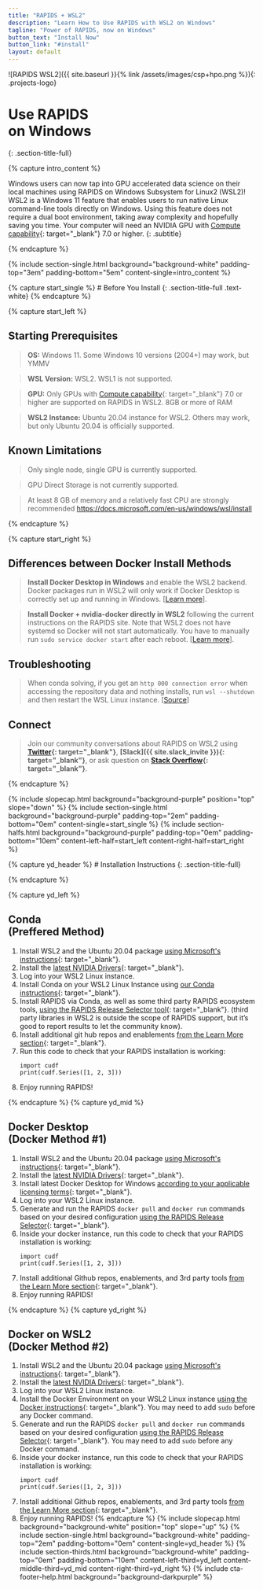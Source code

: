 ```yaml
---
title: "RAPIDS + WSL2"
description: "Learn How to Use RAPIDS with WSL2 on Windows"
tagline: "Power of RAPIDS, now on Windows"
button_text: "Install Now"
button_link: "#install"
layout: default
---
```


![RAPIDS WSL2]({{ site.baseurl }}{% link /assets/images/csp+hpo.png %}){: .projects-logo}


# Use RAPIDS <br> on Windows
{: .section-title-full}

{% capture intro_content %}

Windows users can now tap into GPU accelerated data science on their local machines using RAPIDS on Windows Subsystem for Linux2 (WSL2)!  WSL2 is a Windows 11 feature that enables users to run native Linux command-line tools directly on Windows. Using this feature does not require a dual boot environment, taking away complexity and hopefully saving you time. Your computer will need an NVIDIA GPU with [Compute capability](https://developer.nvidia.com/cuda-gpus){: target="_blank"} 7.0 or higher. 
{: .subtitle}

{% endcapture %}

{% include section-single.html
    background="background-white" 
    padding-top="3em" padding-bottom="5em" 
    content-single=intro_content
%}

<div id="prereqs"></div>
{% capture start_single %}
# Before You Install
{: .section-title-full .text-white}
{% endcapture %}

{% capture start_left %}
## Starting Prerequisites

> <i class="fas fa-desktop text-white"></i> **OS:** Windows 11.  Some Windows 10 versions (2004+) may work, but YMMV

> <i class="fas fa-info-circle text-white"></i> **WSL Version:** WSL2.  WSL1 is not supported.

> <i class="fas fa-microchip text-white"></i> **GPU:** Only GPUs with [Compute capability](https://developer.nvidia.com/cuda-gpus){: target="_blank"} 7.0 or higher are supported on RAPIDS in WSL2.
8GB or more of RAM

> <i class="fas fa-download text-white"></i> **WSL2 Instance:** Ubuntu 20.04 instance for WSL2.  Others may work, but only Ubuntu 20.04 is officially supported.

## <i class="fad fa-terminal"></i> Known Limitations

> <i class="fas fa-info-circle text-white"></i> Only single node, single GPU is currently supported. 

> <i class="fas fa-info-circle text-white"></i> GPU Direct Storage is not currently supported.

> <i class="fas fa-info-circle text-white"></i> At least 8 GB of memory and a relatively fast CPU are strongly recommended https://docs.microsoft.com/en-us/windows/wsl/install

{% endcapture %}

{% capture start_right %}
## <i class="fab fa-docker"></i> Differences between Docker Install Methods
> <i class="fab fa-windows text-white"></i> **Install Docker Desktop in Windows** and enable the WSL2 backend. 
 Docker packages run in WSL2 will only work if Docker Desktop is correctly set up and running in Windows.  [[Learn more](https://docs.docker.com/desktop/windows/wsl/)]. 

> <i class="fab fa-linux text-white"></i> **Install Docker + nvidia-docker directly in WSL2** following the current instructions on the RAPIDS site. Note that WSL2 does not have systemd so Docker will not start automatically. You have to manually run `sudo service docker start` after each reboot.  [[Learn more](https://stackoverflow.com/a/65814529)].

## <i class="fa-solid fa-screwdriver-wrench"></i> Troubleshooting

> When conda solving, if you get an `http 000 connection error` when accessing the repository data and nothing installs, run `wsl --shutdown` and then restart the WSL Linux instance. [[Source](https://stackoverflow.com/questions/67923183/miniconda-on-wsl2-ubuntu-20-04-fails-with-condahttperror-http-000-connection)]

## <i class="far fa-comments text-white"></i> Connect 
> Join our community conversations about RAPIDS on WSL2 using **[Twitter](https://twitter.com/rapidsai){: target="_blank"}**, **[Slack]({{ site.slack_invite }}){: target="_blank"}**, or ask question on **[Stack Overflow](https://stackoverflow.com/tags/rapids){: target="_blank"}**.

{% endcapture %}

{% include slopecap.html 
    background="background-purple" 
    position="top" 
    slope="down" 
%}
{% include section-single.html
    background="background-purple" 
    padding-top="2em" padding-bottom="0em" 
    content-single=start_single
%}
{% include section-halfs.html 
    background="background-purple" 
    padding-top="0em" padding-bottom="10em" 
    content-left-half=start_left 
    content-right-half=start_right 
%} 
<div id="install"></div>
{% capture yd_header %}
# Installation Instructions
{: .section-title-full}

{% endcapture %}

{% capture yd_left %}
## <i class="fas fa-laptop-code"></i> Conda <br>(Preffered Method)

1. Install WSL2 and the Ubuntu 20.04 package [using Microsoft's instructions](https://docs.microsoft.com/en-us/windows/wsl/install){: target="_blank"}.
2. Install the [latest NVIDIA Drivers](https://www.nvidia.com/download/index.aspx){: target="_blank"}.
3. Log into your WSL2 Linux instance.
4. Install Conda on your WSL2 Linux Instance using [our Conda instructions](https://rapids.ai/start.html#environment){: target="_blank"}.
5. Install RAPIDS via Conda, as well as some third party RAPIDS ecosystem tools, [using the RAPIDS Release Selector tool](https://rapids.ai/start.html#get-rapids){: target="_blank"}. (third party libraries in WSL2 is outside the scope of RAPIDS support, but it’s good to report results to let the community know).
6. Install additional git hub repos and enablements [from the Learn More section](https://rapids.ai/start.html#next-steps){: target="_blank"}.
7. Run this code to check that your RAPIDS installation is working:
	```
	import cudf
	print(cudf.Series([1, 2, 3]))
	```
8. Enjoy running RAPIDS!

{% endcapture %}
{% capture yd_mid %}
## <i class="fab fa-docker text-purple"></i> Docker Desktop <br>(Docker Method #1)

1. Install WSL2 and the Ubuntu 20.04 package [using Microsoft's instructions](https://docs.microsoft.com/en-us/windows/wsl/install){: target="_blank"}.
2. Install the [latest NVIDIA Drivers](https://www.nvidia.com/download/index.aspx){: target="_blank"}.
3. Install latest Docker Desktop for Windows [according to your applicable licensing terms](https://docs.docker.com/desktop/install/windows-install/){: target="_blank"}.
4. Log into your WSL2 Linux instance.
5. Generate and run the RAPIDS `docker pull` and `docker run` commands based on your desired configuration [using the RAPIDS Release Selector](https://rapids.ai/start.html#get-rapids){: target="_blank"}. 
6. Inside your docker instance, run this code to check that your RAPIDS installation is working:
	```
	import cudf
	print(cudf.Series([1, 2, 3]))
	```
7. Install additional Github repos, enablements, and 3rd party tools [from the Learn More section](https://rapids.ai/start.html#next-steps){: target="_blank"}.
8. Enjoy running RAPIDS!

{% endcapture %}
{% capture yd_right %}
## <i class="fab fa-docker text-purple"></i> Docker on WSL2 <br>(Docker Method #2)
1. Install WSL2 and the Ubuntu 20.04 package [using Microsoft's instructions](https://docs.microsoft.com/en-us/windows/wsl/install){: target="_blank"}.
2. Install the [latest NVIDIA Drivers](https://www.nvidia.com/download/index.aspx){: target="_blank"}.
3. Log into your WSL2 Linux instance.
4. Install the Docker Environment on your WSL2 Linux instance [using the Docker instructions](https://rapids.ai/start.html#environment){: target="_blank"}.  You may need  to add `sudo` before any Docker command.
5. Generate and run the RAPIDS `docker pull` and `docker run` commands based on your desired configuration [using the RAPIDS Release Selector](https://rapids.ai/start.html#get-rapids){: target="_blank"}. You may need  to add `sudo` before any Docker command.
6. Inside your docker instance, run this code to check that your RAPIDS installation is working:
	```
	import cudf
	print(cudf.Series([1, 2, 3]))
	```
7. Install additional Github repos, enablements, and 3rd party tools [from the Learn More section](https://rapids.ai/start.html#next-steps){: target="_blank"}.
8. Enjoy running RAPIDS!
{% endcapture %}
{% include slopecap.html 
    background="background-white" 
    position="top" 
    slope="up" 
%}
{% include section-single.html
    background="background-white" 
    padding-top="2em" padding-bottom="0em" 
    content-single=yd_header
%}
{% include section-thirds.html 
    background="background-white" 
    padding-top="0em" padding-bottom="10em" 
    content-left-third=yd_left
    content-middle-third=yd_mid
    content-right-third=yd_right
%}
{% include cta-footer-help.html 
   background="background-darkpurple" 
%}
